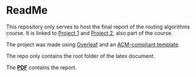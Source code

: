 # ReadMe
This repository only serves to host the final report of the routing algorithms course. It is linked to [Project 1](https://github.com/fruitiestPunch/FaPro_P1) and [Project 2](https://github.com/fruitiestPunch/FaPro_P2), also part of the course.

The project was made using [Overleaf](https://www.overleaf.com/) and an [ACM-compliant template](https://www.overleaf.com/latex/templates/association-for-computing-machinery-acm-generic-journal-manuscript-template/yffvrvzbhhpt).

The repo only contains the root folder of the latex document.

The **[PDF](fapro_report.pdf)** contains the report.